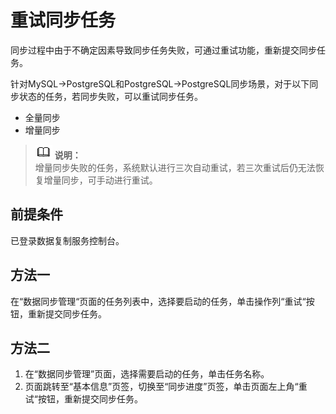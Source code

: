 # 重试同步任务<a name="drs_10_0011"></a>

同步过程中由于不确定因素导致同步任务失败，可通过重试功能，重新提交同步任务。

针对MySQL-\>PostgreSQL和PostgreSQL-\>PostgreSQL同步场景，对于以下同步状态的任务，若同步失败，可以重试同步任务。

-   全量同步
-   增量同步

>![](public_sys-resources/icon-note.gif) **说明：**   
>增量同步失败的任务，系统默认进行三次自动重试，若三次重试后仍无法恢复增量同步，可手动进行重试。  

## 前提条件<a name="section16256919193311"></a>

已登录数据复制服务控制台。

## 方法一<a name="section4298797218435"></a>

在“数据同步管理“页面的任务列表中，选择要启动的任务，单击操作列“重试“按钮，重新提交同步任务。

## 方法二<a name="section6630192723011"></a>

1.  在“数据同步管理”页面，选择需要启动的任务，单击任务名称。
2.  页面跳转至“基本信息”页签，切换至“同步进度”页签，单击页面左上角“重试“按钮，重新提交同步任务。

